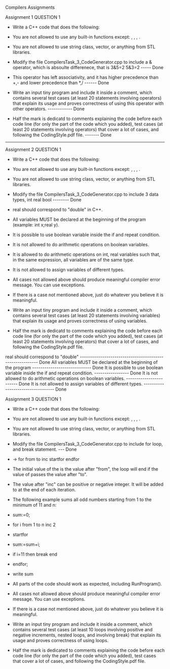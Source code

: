 Compilers Assignments

Assignment 1
QUESTION 1

* Write a C++ code that does the following:
* You are not allowed to use any built-in functions except: <cstdlib>, <cstdio>, <cstring>, <iostream>.
* You are not allowed to use string class, vector, or anything from STL libraries.


* Modify the file CompilersTask_3_CodeGenerator.cpp to include a & operator, which is absoulte differenece, that is 3&5=2 5&3=2 ----- Done

* This operator has left associativity, and it has higher precedence than +,- and lower precedence than *,/ ------ Done

* Write an input tiny program and include it inside a comment, which contains several test cases (at least 20 statements involving operators) that explain its usage and proves correctness of using this operator with other operators. ------------ Done

* Half the mark is dedicatd to comments explaining the code before each code line (for only the part of the code which you added), test cases (at least 20 statements involving operators) that cover a lot of cases, and following the CodingStyle.pdf file. ------- Done

--------------------------------------------------------------------------------------------------

Assignment 2
QUESTION 1

* Write a C++ code that does the following:
* You are not allowed to use any built-in functions except: <cstdlib>, <cstdio>, <cstring>, <iostream>.
* You are not allowed to use string class, vector, or anything from STL libraries.

* Modify the file CompilersTask_3_CodeGenerator.cpp to include 3 data types, int real bool -------- Done

* real should correspond to "double" in C++.
* All variables MUST be declared at the beginning of the program (example: int x;real y).
* It is possible to use boolean variable inside the if and repeat condition.

* It is not allowed to do arithmetic operations on boolean variables.
* It is allowed to do arithmetic operations on int, real variables such that, in the same expression, all variables are of the same type.
* It is not allowed to assign variables of different types.
* All cases not allowed above should produce meaningful compiler error message. You can use exceptions.

* If there is a case not mentioned above, just do whatever you believe it is meaningful.
* Write an input tiny program and include it inside a comment, which contains several test cases (at least 20 statements involving variables) that explain its usage and proves correctness of using variables.
* Half the mark is dedicatd to comments explaining the code before each code line (for only the part of the code which you added), test cases (at least 20 statements involving operators) that cover a lot of cases, and following the CodingStyle.pdf file.


real should correspond to "double" --------------------------------------------------------- Done
All variables MUST be declared at the beginning of the program ----------------------------- Done
It is possible to use boolean variable inside the if and repeat condition. ----------------- Done
It is not allowed to do arithmetic operations on boolean variables. ------------------------ Done
It is not allowed to assign variables of different types. ---------------------------------- Done



Assignment 3
QUESTION 1

* Write a C++ code that does the following:
* You are not allowed to use any built-in functions except: <cstdlib>, <cstdio>, <cstring>, <iostream>.
* You are not allowed to use string class, vector, or anything from STL libraries.

* Modify the file CompilersTask_3_CodeGenerator.cpp to include for loop, and break statement.  --- Done

* <forstmt> -> for <identifier> from <mathexpr> to <mathexpr> inc <mathexpr> startfor <stmtseq> endfor
* The initial value of the <identifier> is the value after "from", the loop will end if the value of <identifier> passes the value after "to".
* The value after "inc" can be positive or negative integer. It will be added to <identifier> at the end of each iteration.
* The following example sums all odd numbers starting from 1 to the minimum of 11 and n:

* sum:=0;
* for i from 1 to n inc 2
* startfor
* sum:=sum+i;
* if i=11 then break end
* endfor;

* write sum
* All parts of the code should work as expected, including RunProgram().
* All cases not allowed above should produce meaningful compiler error message. You can use exceptions.
* If there is a case not mentioned above, just do whatever you believe it is meaningful.

* Write an input tiny program and include it inside a comment, which contains several test cases (at least 10 loops involving positive and negative increments, nested loops, and involving break) that explain its usage and proves correctness of using loops.
* Half the mark is dedicated to comments explaining the code before each code line (for only the part of the code which you added), test cases that cover a lot of cases, and following the CodingStyle.pdf file.
